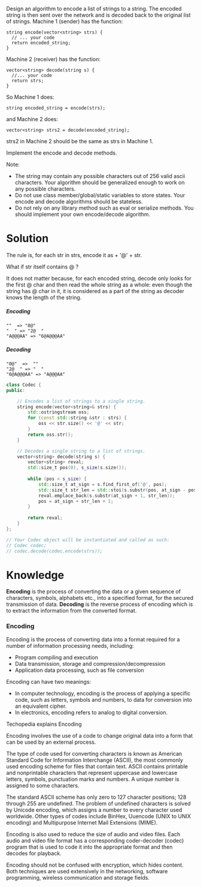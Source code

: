 Design an algorithm to encode a list of strings to a string. The encoded string is then sent over the network and is decoded back to the original list of strings. Machine 1 (sender) has the function:

```
string encode(vector<string> strs) {
  // ... your code
  return encoded_string;
}
```

Machine 2 (receiver) has the function:

```
vector<string> decode(string s) {
  //... your code
  return strs;
}
```

So Machine 1 does:

```
string encoded_string = encode(strs);
```

and Machine 2 does:

```
vector<string> strs2 = decode(encoded_string);
```

strs2 in Machine 2 should be the same as strs in Machine 1.

Implement the encode and decode methods.  

Note:
* The string may contain any possible characters out of 256 valid ascii characters. Your algorithm should be generalized enough to work on any possible characters.  
* Do not use class member/global/static variables to store states. Your encode and decode algorithms should be stateless.  
* Do not rely on any library method such as eval or serialize methods. You should implement your own encode/decode algorithm.  

# Solution

The rule is, for each str in strs, encode it as <length> + '@' + str.  

What if str itself contains @ ?  

It does not matter because, for each encoded string, decode only looks for the first @ char and then read the whole string as a whole: even though the string has @ char in it, it is considered as a part of the string as decoder knows the length of the string.


##### Encoding

```
""  => "0@"
"  " => "2@  "
"A@@@AA" => "6@A@@@AA"
```

##### Decoding

```
"0@"  =>  ""  
"2@  " => "  "
"6@A@@@AA" => "A@@@AA" 
```


```cpp
class Codec {
public:

    // Encodes a list of strings to a single string.
    string encode(vector<string>& strs) {
        std::ostringstream oss;
        for (const std::string &str : strs) {
            oss << str.size() << '@' << str;
        }
        return oss.str();
    }

    // Decodes a single string to a list of strings.
    vector<string> decode(string s) {
        vector<string> reval;
        std::size_t pos(0), s_size(s.size());
        
        while (pos < s_size) {
            std::size_t at_sign = s.find_first_of('@', pos);
            std::size_t str_len = std::stoi(s.substr(pos, at_sign - pos));
            reval.emplace_back(s.substr(at_sign + 1, str_len));
            pos = at_sign + str_len + 1;
        }
        
        return reval;
    }
};

// Your Codec object will be instantiated and called as such:
// Codec codec;
// codec.decode(codec.encode(strs));
```

# Knowledge

__Encoding__ is the process of converting the data or a given sequence of characters, symbols, alphabets etc., into a specified format, for the secured transmission of data. __Decoding__ is the reverse process of encoding which is to extract the information from the converted format.


### Encoding

Encoding is the process of converting data into a format required for a number of information processing needs, including:

* Program compiling and execution
* Data transmission, storage and compression/decompression
* Application data processing, such as file conversion

Encoding can have two meanings:

* In computer technology, encoding is the process of applying a specific code, such as letters, symbols and numbers, to data for conversion into an equivalent cipher.
* In electronics, encoding refers to analog to digital conversion.


Techopedia explains Encoding

Encoding involves the use of a code to change original data into a form that can be used by an external process. 

The type of code used for converting characters is known as American Standard Code for Information Interchange (ASCII), the most commonly used encoding scheme for files that contain text. ASCII contains printable and nonprintable characters that represent uppercase and lowercase letters, symbols, punctuation marks and numbers. A unique number is assigned to some characters. 

The standard ASCII scheme has only zero to 127 character positions; 128 through 255 are undefined. The problem of undefined characters is solved by Unicode encoding, which assigns a number to every character used worldwide. Other types of codes include BinHex, Uuencode (UNIX to UNIX encoding) and Multipurpose Internet Mail Extensions (MIME).

Encoding is also used to reduce the size of audio and video files. Each audio and video file format has a corresponding coder-decoder (codec) program that is used to code it into the appropriate format and then decodes for playback.

Encoding should not be confused with encryption, which hides content. Both techniques are used extensively in the networking, software programming, wireless communication and storage fields.

